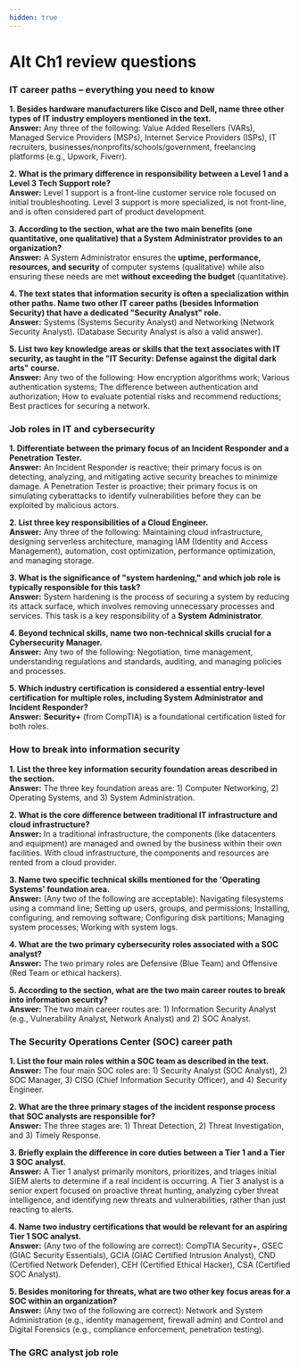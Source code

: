 ```yaml
---
hidden: true
---
```


# Alt Ch1 review questions

### IT career paths – everything you need to know

**1. Besides hardware manufacturers like Cisco and Dell, name three other types of IT industry employers mentioned in the text.**\
**Answer:** Any three of the following: Value Added Resellers (VARs), Managed Service Providers (MSPs), Internet Service Providers (ISPs), IT recruiters, businesses/nonprofits/schools/government, freelancing platforms (e.g., Upwork, Fiverr).

**2. What is the primary difference in responsibility between a Level 1 and a Level 3 Tech Support role?**\
**Answer:** Level 1 support is a front-line customer service role focused on initial troubleshooting. Level 3 support is more specialized, is not front-line, and is often considered part of product development.

**3. According to the section, what are the two main benefits (one quantitative, one qualitative) that a System Administrator provides to an organization?**\
**Answer:** A System Administrator ensures the **uptime, performance, resources, and security** of computer systems (qualitative) while also ensuring these needs are met **without exceeding the budget** (quantitative).

**4. The text states that information security is often a specialization within other paths. Name two other IT career paths (besides Information Security) that have a dedicated "Security Analyst" role.**\
**Answer:** Systems (Systems Security Analyst) and Networking (Network Security Analyst). (Database Security Analyst is also a valid answer).

**5. List two key knowledge areas or skills that the text associates with IT security, as taught in the "IT Security: Defense against the digital dark arts" course.**\
**Answer:** Any two of the following: How encryption algorithms work; Various authentication systems; The difference between authentication and authorization; How to evaluate potential risks and recommend reductions; Best practices for securing a network.

### Job roles in IT and cybersecurity

**1. Differentiate between the primary focus of an Incident Responder and a Penetration Tester.**\
**Answer:** An Incident Responder is reactive; their primary focus is on detecting, analyzing, and mitigating active security breaches to minimize damage. A Penetration Tester is proactive; their primary focus is on simulating cyberattacks to identify vulnerabilities before they can be exploited by malicious actors.

**2. List three key responsibilities of a Cloud Engineer.**\
**Answer:** Any three of the following: Maintaining cloud infrastructure, designing serverless architecture, managing IAM (Identity and Access Management), automation, cost optimization, performance optimization, and managing storage.

**3. What is the significance of "system hardening," and which job role is typically responsible for this task?**\
**Answer:** System hardening is the process of securing a system by reducing its attack surface, which involves removing unnecessary processes and services. This task is a key responsibility of a **System Administrator**.

**4. Beyond technical skills, name two non-technical skills crucial for a Cybersecurity Manager.**\
**Answer:** Any two of the following: Negotiation, time management, understanding regulations and standards, auditing, and managing policies and processes.

**5. Which industry certification is considered a essential entry-level certification for multiple roles, including System Administrator and Incident Responder?**\
**Answer:** **Security+** (from CompTIA) is a foundational certification listed for both roles.

### How to break into information security

**1. List the three key information security foundation areas described in the section.**\
**Answer:** The three key foundation areas are: 1) Computer Networking, 2) Operating Systems, and 3) System Administration.

**2. What is the core difference between traditional IT infrastructure and cloud infrastructure?**\
**Answer:** In a traditional infrastructure, the components (like datacenters and equipment) are managed and owned by the business within their own facilities. With cloud infrastructure, the components and resources are rented from a cloud provider.

**3. Name two specific technical skills mentioned for the 'Operating Systems' foundation area.**\
**Answer:** (Any two of the following are acceptable): Navigating filesystems using a command line; Setting up users, groups, and permissions; Installing, configuring, and removing software; Configuring disk partitions; Managing system processes; Working with system logs.

**4. What are the two primary cybersecurity roles associated with a SOC analyst?**\
**Answer:** The two primary roles are Defensive (Blue Team) and Offensive (Red Team or ethical hackers).

**5. According to the section, what are the two main career routes to break into information security?**\
**Answer:** The two main career routes are: 1) Information Security Analyst (e.g., Vulnerability Analyst, Network Analyst) and 2) SOC Analyst.

### The Security Operations Center (SOC) career path

**1. List the four main roles within a SOC team as described in the text.**\
**Answer:** The four main SOC roles are: 1) Security Analyst (SOC Analyst), 2) SOC Manager, 3) CISO (Chief Information Security Officer), and 4) Security Engineer.

**2. What are the three primary stages of the incident response process that SOC analysts are responsible for?**\
**Answer:** The three stages are: 1) Threat Detection, 2) Threat Investigation, and 3) Timely Response.

**3. Briefly explain the difference in core duties between a Tier 1 and a Tier 3 SOC analyst.**\
**Answer:** A Tier 1 analyst primarily monitors, prioritizes, and triages initial SIEM alerts to determine if a real incident is occurring. A Tier 3 analyst is a senior expert focused on proactive threat hunting, analyzing cyber threat intelligence, and identifying new threats and vulnerabilities, rather than just reacting to alerts.

**4. Name two industry certifications that would be relevant for an aspiring Tier 1 SOC analyst.**\
**Answer:** (Any two of the following are correct): CompTIA Security+, GSEC (GIAC Security Essentials), GCIA (GIAC Certified Intrusion Analyst), CND (Certified Network Defender), CEH (Certified Ethical Hacker), CSA (Certified SOC Analyst).

**5. Besides monitoring for threats, what are two other key focus areas for a SOC within an organization?**\
**Answer:** (Any two of the following are correct): Network and System Administration (e.g., identity management, firewall admin) and Control and Digital Forensics (e.g., compliance enforcement, penetration testing).

### The GRC analyst job role

